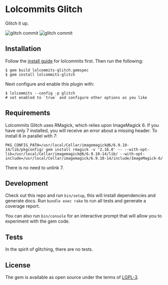 # Lolcommits Glitch
Glitch it up.

![glitch commit](https://github.com/tooluser/lolcommits-glitch/raw/master/assets/images/96385860786.jpg)
![glitch commit](https://github.com/tooluser/lolcommits-glitch/raw/master/assets/images/ab409ebe370.jpg)

## Installation

Follow the [install guide](https://github.com/mroth/lolcommits#installation) for
lolcommits first. Then run the following:

	$ gem build lolcommits-glitch.gemspec
    $ gem install lolcommits-glitch

Next configure and enable this plugin with:

    $ lolcommits --config -p glitch
    # set enabled to `true` and configure other options as you like

## Requirements
Lolcommits Glitch uses RMagick, which relies upon ImageMagick 6. If you have only 7 installed, you will receive an error about a missing header. To install 6 in parallel with 7:

```
PKG_CONFIG_PATH=/usr/local/Cellar/imagemagick@6/6.9.10-14/lib/pkgconfig/ gem install rmagick -v '2.16.0' -- --with-opt-lib=/usr/local/Cellar/imagemagick@6/6.9.10-14/lib/ --with-opt-include=/usr/local/Cellar/imagemagick/6.9.10-14/include/ImageMagick-6/
```

There is no need to unlink 7. 

## Development

Check out this repo and run `bin/setup`, this will install dependencies and
generate docs. Run `bundle exec rake` to run all tests and generate a coverage
report.

You can also run `bin/console` for an interactive prompt that will allow you to
experiment with the gem code.

## Tests

In the spirit of glitching, there are no tests. 

## License

The gem is available as open source under the terms of
[LGPL-3](https://opensource.org/licenses/LGPL-3.0).

